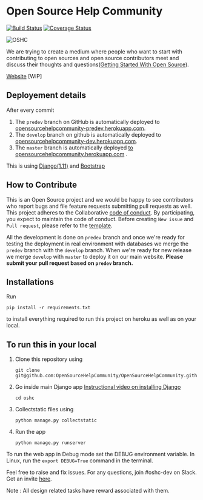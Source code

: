 # Open Source Help Community

[![Build Status](https://travis-ci.org/OpenSourceHelpCommunity/OpenSourceHelpCommunity.github.io.svg?branch=predev)](https://travis-ci.org/OpenSourceHelpCommunity/OpenSourceHelpCommunity.github.io) [![Coverage Status](https://coveralls.io/repos/github/OpenSourceHelpCommunity/OpenSourceHelpCommunity.github.io/badge.svg?branch=predev)](https://coveralls.io/github/OpenSourceHelpCommunity/OpenSourceHelpCommunity.github.io?branch=predev)

![OSHC](https://avatars0.githubusercontent.com/u/23719480?v=3&s=200)

We are trying to create a medium where people who want to start with contributing to open sources and open source contributors meet and discuss their thoughts and questions([Getting Started With Open Source](https://github.com/tapasweni-pathak/Getting-Started-With-Contributing-to-Open-Sources)).

[Website](http://opensourcehelpcommunity.herokuapp.com/) [WIP]

## Deployement details
After every commit

1. The `predev` branch on GitHub is automatically deployed to [opensourcehelpcommunity-predev.herokuapp.com](http://opensourcehelpcommunity-predev.herokuapp.com/).
2. The `develop` branch on github is automatically deployed to [opensourcehelpcommunity-dev.herokuapp.com](http://opensourcehelpcommunity-dev.herokuapp.com/).
3. The `master` branch is automatically deployed [to opensourcehelpcommunity.herokuapp.com](http://opensourcehelpcommunity.herokuapp.com/) .

This is using [Django(1.11)](https://www.djangoproject.com/) and [Bootstrap](http://getbootstrap.com/)

## How to Contribute
This is an Open Source project and we would be happy to see contributors who report bugs and file feature requests submitting pull requests as well. This project adheres to the Collaborative [code of conduct](https://github.com/OpenSourceHelpCommunity/OpenSourceHelpCommunity.github.io/blob/develop/CODE_OF_CONDUCT.md). By participating, you expect to maintain the code of conduct. Before creating `New issue` and `Pull request`, please refer to the [template](docs).  

All the development is done on `predev` branch and once we're ready for testing the deployment in real environment with databases we merge the `predev` branch with the `develop` branch. When we're ready for new release we merge `develop` with `master` to deploy it on our main website. **Please submit your pull request based on `predev` branch.**

## Installations
Run
```
pip install -r requirements.txt
```
to install everything required to run this project on heroku as well as on your local.


## To run this in your local

1. Clone this repository using
	```
	git clone git@github.com:OpenSourceHelpCommunity/OpenSourceHelpCommunity.github.io.git
	```

2. Go inside main Django app [Instructional video on installing Django](https://youtu.be/qgGIqRFvFFk)
	```
	cd oshc
	```

3. Collectstatic files using
	```
	python manage.py collectstatic
	```

4. Run the app
	```
	python manage.py runserver
	```

To run the web app in Debug mode set the DEBUG environment variable.
In Linux, run the `export DEBUG=True` command in the terminal.

Feel free to raise and fix issues.
For any questions, join #oshc-dev on Slack. Get an invite [here](https://opensourcehelp.herokuapp.com/).

Note : All design related tasks have reward associated with them.
